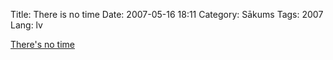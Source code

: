 Title: There is no time
Date: 2007-05-16 18:11
Category: Sākums
Tags: 2007
Lang: lv

[There's no time](http://www.lifehack.org/articles/lifehack/theres-no-time.html)
